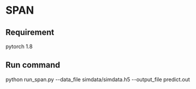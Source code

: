 # SPAN

## Requirement
pytorch 1.8

## Run command
python run_span.py --data_file simdata/simdata.h5 --output_file predict.out